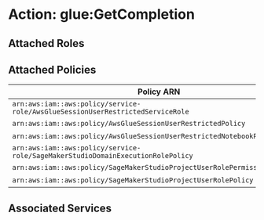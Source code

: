 # Action: glue:GetCompletion

## Attached Roles

## Attached Policies

| Policy ARN | Policy Name |
|------------|-------------|
| `arn:aws:iam::aws:policy/service-role/AwsGlueSessionUserRestrictedServiceRole` | [AwsGlueSessionUserRestrictedServiceRole](../policies.md#awsgluesessionuserrestrictedservicerole) |
| `arn:aws:iam::aws:policy/AwsGlueSessionUserRestrictedPolicy` | [AwsGlueSessionUserRestrictedPolicy](../policies.md#awsgluesessionuserrestrictedpolicy) |
| `arn:aws:iam::aws:policy/AwsGlueSessionUserRestrictedNotebookPolicy` | [AwsGlueSessionUserRestrictedNotebookPolicy](../policies.md#awsgluesessionuserrestrictednotebookpolicy) |
| `arn:aws:iam::aws:policy/service-role/SageMakerStudioDomainExecutionRolePolicy` | [SageMakerStudioDomainExecutionRolePolicy](../policies.md#sagemakerstudiodomainexecutionrolepolicy) |
| `arn:aws:iam::aws:policy/SageMakerStudioProjectUserRolePermissionsBoundary` | [SageMakerStudioProjectUserRolePermissionsBoundary](../policies.md#sagemakerstudioprojectuserrolepermissionsboundary) |
| `arn:aws:iam::aws:policy/SageMakerStudioProjectUserRolePolicy` | [SageMakerStudioProjectUserRolePolicy](../policies.md#sagemakerstudioprojectuserrolepolicy) |

## Associated Services

